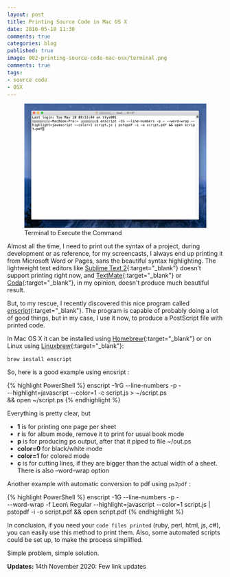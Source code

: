 ```yaml
---
layout: post
title: Printing Source Code in Mac OS X
date: 2016-05-10 11:30
comments: true
categories: blog
published: true
image: 002-printing-source-code-mac-osx/terminal.png
comments: true
tags:
- source code
- OSX
---
```


<figure>
	<img src="/images/posts/002-printing-source-code-mac-osx/terminal.png" alt="Terminal executing the Command">
	<figcaption>Terminal to Execute the Command</figcaption>
</figure>

Almost all the time, I need to print out the syntax of a project, during development or as reference, for my screencasts, I always end up printing it from Microsoft Word or Pages, sans the beautiful syntax highlighting. The lightweight text editors like [Sublime Text 2](https://www.sublimetext.com/){:target="_blank"} doesn’t support printing right now, and [TextMate](https://macromates.com/){:target="_blank"} or [Coda](https://panic.com/coda/){:target="_blank"}, in my opinion, doesn't produce much beautiful result.

But, to my rescue, I recently discovered this nice program called [enscript](http://linux.die.net/man/1/enscript){:target="_blank"}. The program is capable of probably doing a lot of good things, but in my case, I use it now, to produce a PostScript file with printed code. 

In Mac OS X it can be installed using [Homebrew](https://brew.sh/){:target="_blank"} or on Linux using [Linuxbrew](https://docs.brew.sh/Homebrew-on-Linux){:target="_blank"}:

<pre>
<code class="language-powershell">brew install enscript</code>
</pre>

So, here is a good example using encsript :

{% highlight PowerShell %}
enscript -1rG --line-numbers -p - \
  --highlight=javascript --color=1 -c script.js > ~/script.ps \
  && open ~/script.ps
{% endhighlight %}

Everything is pretty clear, but

-	**1** is for printing one page per sheet
-	**r** is for album mode, remove it to print for usual book mode
-	**p** is for producing ps output, after that it piped to file ~/out.ps
-	**color=0** for black/white mode
-	**color=1** for colored mode
-	**c** is for cutting lines, if they are bigger than the actual width of a sheet. There is also –word-wrap option

Another example with automatic conversion to pdf using <code>ps2pdf</code> :

{% highlight PowerShell %}
enscript -1G --line-numbers -p - \
  --word-wrap -f Leon\ Regular --highlight=javascript --color=1 script.js | \
  pstopdf -i -o script.pdf && open script.pdf
{% endhighlight %}

In conclusion, if you need your <code>code files printed</code> (ruby, perl, html, js, c#), you can easily use this method to print them. Also, some automated scripts could be set up, to make the process simplified.

Simple problem, simple solution.

**Updates:**
14th November 2020: Few link updates